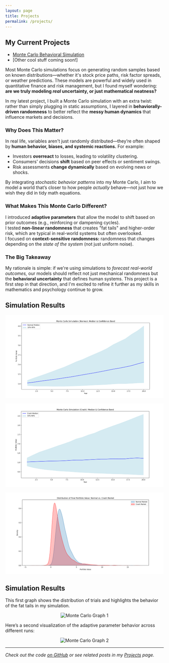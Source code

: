 ```yaml
---
layout: page
title: Projects
permalink: /projects/
---
```


## My Current Projects

- [Monte Carlo Behavioral Simulation](/blog/2025/05/07/monte-carlo-meets-psychology)
- [Other cool stuff coming soon!]


Most Monte Carlo simulations focus on generating random samples based on known distributions—whether it's stock price paths, risk factor spreads, or weather predictions. These models are powerful and widely used in quantitative finance and risk management, but I found myself wondering: **are we truly modeling *real* uncertainty, or just mathematical neatness?**

In my latest project, I built a Monte Carlo simulation with an extra twist: rather than simply plugging in static assumptions, I layered in **behaviorally-driven randomness** to better reflect the **messy human dynamics** that influence markets and decisions.

### Why Does This Matter?

In real life, variables aren't just randomly distributed—they’re often shaped by **human behavior, biases, and systemic reactions.** For example:

- Investors **overreact** to losses, leading to volatility clustering.  
- Consumers' decisions **shift** based on peer effects or sentiment swings.  
- Risk assessments **change dynamically** based on evolving news or shocks.

By integrating *stochastic behavior patterns* into my Monte Carlo, I aim to model a world that’s closer to how people *actually* behave—not just how we wish they did in tidy math equations.

### What Makes This Monte Carlo Different?

 I introduced **adaptive parameters** that allow the model to shift based on prior outcomes (e.g., reinforcing or dampening cycles).  
 I tested **non-linear randomness** that creates "fat tails" and higher-order risk, which are typical in real-world systems but often overlooked.  
 I focused on **context-sensitive randomness:** randomness that changes depending on the *state of the system* (not just uniform noise).

### The Big Takeaway

My rationale is simple: if we're using simulations to *forecast real-world outcomes,* our models should reflect not just mechanical randomness but the **behavioral uncertainty** that defines human systems. This project is a first step in that direction, and I'm excited to refine it further as my skills in mathematics and psychology continue to grow.

## Simulation Results

![Graph 1](/assetsimgmonte-carlo-graph1.png.png)

![Graph 2](/assetsimgmonte-carlo-graph2.png.png)

![Graph 3](/assetsimgmonte-carlo-graph3.png.png)

## Simulation Results

This first graph shows the distribution of trials and highlights the behavior of the fat tails in my simulation.

<p align="center">
  <img src="/monte-carlo-graph1.png" alt="Monte Carlo Graph 1" width="600"/>
</p>

Here’s a second visualization of the adaptive parameter behavior across different runs:

<p align="center">
  <img src="/monte-carlo-graph2.png" alt="Monte Carlo Graph 2" width="600"/>
</p>

---

*Check out the code [on GitHub](https://github.com/yourrepo) or see related posts in my [Projects](/projects) page.*
